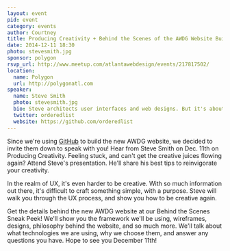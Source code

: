 ```yaml
---
layout: event
pid: event
category: events
author: Courtney
title: Producing Creativity + Behind the Scenes of the AWDG Website Build
date: 2014-12-11 18:30
photo: stevesmith.jpg
sponsor: polygon
rsvp_url: http://www.meetup.com/atlantawebdesign/events/217817502/
location:
  name: Polygon
  url: http://polygonatl.com
speaker:
  name: Steve Smith
  photo: stevesmith.jpg
  bio: Steve architects user interfaces and web designs. But it's about more than just design, as he brings a passion for simplicity and usability. He is a recognized authority on front-end development and interface design. He is an entrepreneur, founding Ordered List, and co-founding Sidebar Creative, both of which are outlets for his professional work. And as an author, public speaker, and University of Notre Dame professor, he is passionate about sharing his knowledge with others.
  twitter: orderedlist
  website: https://github.com/orderedlist
---
```

Since we're using [GitHub](https://github.com) to build the new AWDG website, we decided to invite them down to speak with you! Hear from Steve Smith on Dec. 11th on Producing Creativity. Feeling stuck, and can't get the creative juices flowing again? Attend Steve's presentation. He'll share his best tips to reinvigorate your creativity. </p>
In the realm of UX, it's even harder to be creative. With so much information out there, it's difficult to craft something simple, with a purpose. Steve will walk you through the UX process, and show you how to be creative again.</p>
Get the details behind the new AWDG website at our Behind the Scenes Sneak Peek! We'll show you the framework we'll be using, wireframes, designs, philosophy behind the website, and so much more. We'll talk about what technologies we are using, why we choose them, and answer any questions you have. Hope to see you December 11th!</p>
